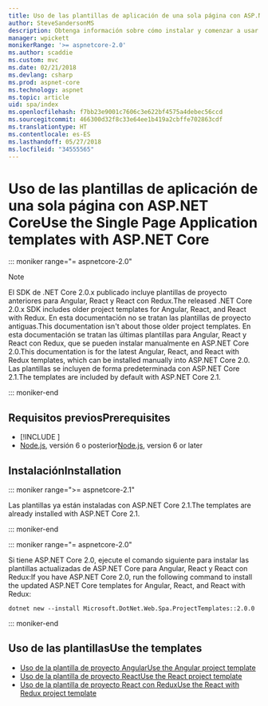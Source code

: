 ```yaml
---
title: Uso de las plantillas de aplicación de una sola página con ASP.NET Core
author: SteveSandersonMS
description: Obtenga información sobre cómo instalar y comenzar a usar las plantillas de proyecto de aplicación de una sola página (SPA) de ASP.NET Core.
manager: wpickett
monikerRange: '>= aspnetcore-2.0'
ms.author: scaddie
ms.custom: mvc
ms.date: 02/21/2018
ms.devlang: csharp
ms.prod: aspnet-core
ms.technology: aspnet
ms.topic: article
uid: spa/index
ms.openlocfilehash: f7bb23e9001c7606c3e622bf4575a4debec56ccd
ms.sourcegitcommit: 466300d32f8c33e64ee1b419a2cbffe702863cdf
ms.translationtype: HT
ms.contentlocale: es-ES
ms.lasthandoff: 05/27/2018
ms.locfileid: "34555565"
---
```

# <a name="use-the-single-page-application-templates-with-aspnet-core"></a><span data-ttu-id="436aa-103">Uso de las plantillas de aplicación de una sola página con ASP.NET Core</span><span class="sxs-lookup"><span data-stu-id="436aa-103">Use the Single Page Application templates with ASP.NET Core</span></span>

::: moniker range="= aspnetcore-2.0"

> [!NOTE]
> <span data-ttu-id="436aa-104">El SDK de .NET Core 2.0.x publicado incluye plantillas de proyecto anteriores para Angular, React y React con Redux.</span><span class="sxs-lookup"><span data-stu-id="436aa-104">The released .NET Core 2.0.x SDK includes older project templates for Angular, React, and React with Redux.</span></span> <span data-ttu-id="436aa-105">En esta documentación no se tratan las plantillas de proyecto antiguas.</span><span class="sxs-lookup"><span data-stu-id="436aa-105">This documentation isn't about those older project templates.</span></span> <span data-ttu-id="436aa-106">En esta documentación se tratan las últimas plantillas para Angular, React y React con Redux, que se pueden instalar manualmente en ASP.NET Core 2.0.</span><span class="sxs-lookup"><span data-stu-id="436aa-106">This documentation is for the latest Angular, React, and React with Redux templates, which can be installed manually into ASP.NET Core 2.0.</span></span> <span data-ttu-id="436aa-107">Las plantillas se incluyen de forma predeterminada con ASP.NET Core 2.1.</span><span class="sxs-lookup"><span data-stu-id="436aa-107">The templates are included by default with ASP.NET Core 2.1.</span></span>

::: moniker-end

## <a name="prerequisites"></a><span data-ttu-id="436aa-108">Requisitos previos</span><span class="sxs-lookup"><span data-stu-id="436aa-108">Prerequisites</span></span>

* [!INCLUDE [](~/includes/net-core-sdk-download-link.md)]
* <span data-ttu-id="436aa-109">[Node.js](https://nodejs.org), versión 6 o posterior</span><span class="sxs-lookup"><span data-stu-id="436aa-109">[Node.js](https://nodejs.org), version 6 or later</span></span>

## <a name="installation"></a><span data-ttu-id="436aa-110">Instalación</span><span class="sxs-lookup"><span data-stu-id="436aa-110">Installation</span></span>

::: moniker range=">= aspnetcore-2.1"

<span data-ttu-id="436aa-111">Las plantillas ya están instaladas con ASP.NET Core 2.1.</span><span class="sxs-lookup"><span data-stu-id="436aa-111">The templates are already installed with ASP.NET Core 2.1.</span></span>

::: moniker-end

::: moniker range="= aspnetcore-2.0"

<span data-ttu-id="436aa-112">Si tiene ASP.NET Core 2.0, ejecute el comando siguiente para instalar las plantillas actualizadas de ASP.NET Core para Angular, React y React con Redux:</span><span class="sxs-lookup"><span data-stu-id="436aa-112">If you have ASP.NET Core 2.0, run the following command to install the updated ASP.NET Core templates for Angular, React, and React with Redux:</span></span>

```console
dotnet new --install Microsoft.DotNet.Web.Spa.ProjectTemplates::2.0.0
```

::: moniker-end

## <a name="use-the-templates"></a><span data-ttu-id="436aa-113">Uso de las plantillas</span><span class="sxs-lookup"><span data-stu-id="436aa-113">Use the templates</span></span>

* [<span data-ttu-id="436aa-114">Uso de la plantilla de proyecto Angular</span><span class="sxs-lookup"><span data-stu-id="436aa-114">Use the Angular project template</span></span>](xref:spa/angular)
* [<span data-ttu-id="436aa-115">Uso de la plantilla de proyecto React</span><span class="sxs-lookup"><span data-stu-id="436aa-115">Use the React project template</span></span>](xref:spa/react)
* [<span data-ttu-id="436aa-116">Uso de la plantilla de proyecto React con Redux</span><span class="sxs-lookup"><span data-stu-id="436aa-116">Use the React with Redux project template</span></span>](xref:spa/react-with-redux)
